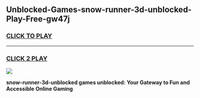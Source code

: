 
## Unblocked-Games-snow-runner-3d-unblocked-Play-Free-gw47j
<h3>
<a href="https://premium76.site?title=snow-runner-3d-unblocked&ref=20M">CLICK TO PLAY</a></h3>
<hr>

<h3>
<a href="https://premium76.site?title=snow-runner-3d-unblocked&ref=20M">CLICK 2 PLAY</a>
  
</h3>

<a href="https://premium76.site?title=snow-runner-3d-unblocked&ref=19M"><img src="https://clearcache.store/games.png"></a>


**snow-runner-3d-unblocked games unblocked: Your Gateway to Fun and Accessible Online Gaming**
